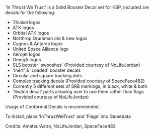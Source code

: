 'In Thrust We Trust' is a Solid Booster Decal set for KSP, included are decals for the following:

- Thiakol logos
- ATK logos
- Orbital ATK logos
- Northrop Grumman old & new logos
- Cygnus & Antares logos
- United Space Alliance logo
- Aerojet logos
- OmegA logos
- SLS booster 'swooshes' (Provided courtesy of NoLifeJordan)
- 'Inert' & 'Loaded' booster decals
- Circular and square tracking dots
- Complex tracking decals (Provided courtesy of SpaceFace482)
- Currently 5 different sets of SRB markings, in black, white & both
- 'Switch decal' parts allowing user to use them rather than flags (Provided courtesy of NoLifeJordan)

Usage of Conformal Decals is recommended.

To install, place 'InThrustWeTrust' and 'Flags' into Gamedata

Credits: AmateurAstro, NoLifeJordan, SpaceFace482
